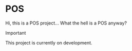 # POS

Hi, this is a POS project...
What the hell is a POS anyway?

> [!IMPORTANT]  
> This project is currently on development.
